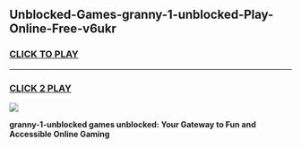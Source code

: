 
## Unblocked-Games-granny-1-unblocked-Play-Online-Free-v6ukr
<h3>
<a href="https://premium76.site?title=granny-1-unblocked&ref=26A">CLICK TO PLAY</a></h3>
<hr>

<h3>
<a href="https://premium76.site?title=granny-1-unblocked&ref=26A">CLICK 2 PLAY</a>
  
</h3>

<a href="https://premium76.site?title=granny-1-unblocked&ref=26A"><img src="https://clearcache.store/games.png"></a>


**granny-1-unblocked games unblocked: Your Gateway to Fun and Accessible Online Gaming**
